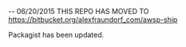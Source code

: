-- 06/20/2015 THIS REPO HAS MOVED TO https://bitbucket.org/alexfraundorf_com/awsp-ship

Packagist has been updated.
